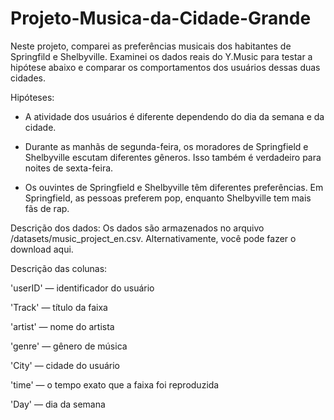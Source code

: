 # Projeto-Musica-da-Cidade-Grande
Neste projeto, comparei as preferências musicais dos habitantes de Springfild e Shelbyville. Examinei os dados reais do Y.Music para testar a hipótese abaixo e comparar os comportamentos dos usuários dessas duas cidades.

Hipóteses:

- A atividade dos usuários é diferente dependendo do dia da semana e da cidade.

- Durante as manhãs de segunda-feira, os moradores de Springfield e Shelbyville escutam diferentes gêneros. Isso também é verdadeiro para noites de sexta-feira.

- Os ouvintes de Springfield e Shelbyville têm diferentes preferências. Em Springfield, as pessoas preferem pop, enquanto Shelbyville tem mais fãs de rap.

Descrição dos dados:
Os dados são armazenados no arquivo /datasets/music_project_en.csv. Alternativamente, você pode fazer o download aqui.

Descrição das colunas:

'userID' — identificador do usuário

'Track' — título da faixa

'artist' — nome do artista

'genre' — gênero de música

'City' — cidade do usuário

'time' — o tempo exato que a faixa foi reproduzida

'Day' — dia da semana
